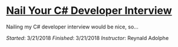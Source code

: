 # [Nail Your C# Developer Interview](https://www.lynda.com/C-tutorials/Using-exercise-files/604242/634128-4.html)

Nailing my C# developer interview would be nice, so...

_Started_: 3/21/2018
_Finished_: 3/21/2018
_Instructor_: Reynald Adolphe

